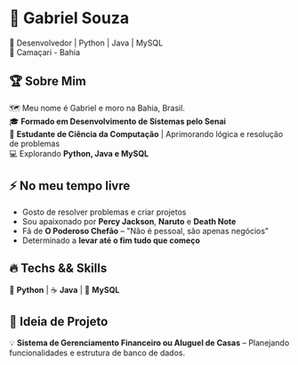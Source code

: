 # 🎯 Gabriel Souza  
🐍 Desenvolvedor | Python | Java | MySQL  
📍 Camaçari - Bahia  

## 🏆 Sobre Mim  
🗺️ Meu nome é Gabriel e moro na Bahia, Brasil.  
🎓 **Formado em Desenvolvimento de Sistemas pelo Senai**  
📖 **Estudante de Ciência da Computação** | Aprimorando lógica e resolução de problemas  
💻 Explorando **Python, Java e MySQL**  

## ⚡ No meu tempo livre  
- Gosto de resolver problemas e criar projetos  
- Sou apaixonado por **Percy Jackson**, **Naruto** e **Death Note**  
- Fã de **O Poderoso Chefão** – "Não é pessoal, são apenas negócios"  
- Determinado a **levar até o fim tudo que começo**  

## 🔥 Techs && Skills  
🐍 **Python** | ☕ **Java** | 💾 **MySQL**  

## 📌 Ideia de Projeto  
💡 **Sistema de Gerenciamento Financeiro ou Aluguel de Casas** – Planejando funcionalidades e estrutura de banco de dados.  

